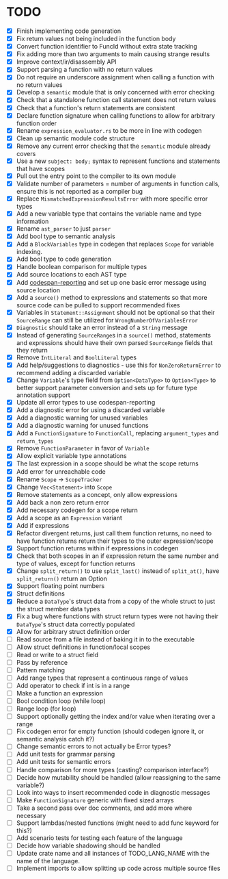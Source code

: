 # TODO

- [x]  Finish implementing code generation
- [x]  Fix return values not being included in the function body
- [x]  Convert function identifier to FuncId without extra state tracking
- [x]  Fix adding more than two arguments to main causing strange results
- [x]  Improve context/ir/disassembly API
- [x]  Support parsing a function with no return values
- [x]  Do not require an underscore assignment when calling a function with no return values
- [x]  Develop a `semantic` module that is only concerned with error checking
- [x]  Check that a standalone function call statement does not return values
- [x]  Check that a function's return statements are consistent
- [x]  Declare function signature when calling functions to allow for arbitrary function order
- [x]  Rename `expression_evaluator.rs` to be more in line with codegen
- [x]  Clean up semantic module code structure
- [x]  Remove any current error checking that the `semantic` module already covers
- [x]  Use a new `subject: body;` syntax to represent functions and statements that have scopes
- [x]  Pull out the entry point to the compiler to its own module
- [x]  Validate number of parameters = number of arguments in function calls, ensure this is not reported as a compiler bug
- [x]  Replace `MismatchedExpressionResultsError` with more specific error types
- [x]  Add a new variable type that contains the variable name and type information
- [x]  Rename `ast_parser` to just `parser`
- [x]  Add bool type to semantic analysis
- [x]  Add a `BlockVariables` type in codegen that replaces `Scope` for variable indexing.
- [x]  Add bool type to code generation
- [x]  Handle boolean comparison for multiple types
- [x]  Add source locations to each AST type
- [x]  Add [codespan-reporting](https://github.com/brendanzab/codespan) and set up one basic error message using source location
- [x]  Add a `source()` method to expressions and statements so that more source code can be pulled to support recommended fixes
- [x]  Variables in `Statement::Assignment` should not be optional so that their `SourceRange` can still be utilized for `WrongNumberOfVariablesError`
- [x]  `Diagnostic` should take an error instead of a `String` message
- [x]  Instead of generating `SourceRange`s in a `source()` method, statements and expressions should have their own parsed `SourceRange` fields that they return
- [x]  Remove `IntLiteral` and `BoolLiteral` types
- [x]  Add help/suggestions to diagnostics - use this for `NonZeroReturnError` to recommend adding a discarded variable
- [x]  Change `Variable`'s type field from `Option<DataType>` to `Option<Type>` to better support parameter conversion and sets up for future type annotation support
- [x]  Update all error types to use codespan-reporting
- [x]  Add a diagnostic error for using a discarded variable
- [x]  Add a diagnostic warning for unused variables
- [x]  Add a diagnostic warning for unused functions
- [x]  Add a `FunctionSignature` to `FunctionCall`, replacing `argument_types` and `return_types`
- [x]  Remove `FunctionParameter` in favor of `Variable`
- [x]  Allow explicit variable type annotations
- [x]  The last expression in a scope should be what the scope returns
- [x]  Add error for unreachable code
- [x]  Rename `Scope` -> `ScopeTracker`
- [x]  Change `Vec<Statement>` into `Scope`
- [x]  Remove statements as a concept, only allow expressions
- [x]  Add back a non zero return error
- [x]  Add necessary codegen for a scope return
- [x]  Add a scope as an `Expression` variant
- [x]  Add if expressions
- [x]  Refactor divergent returns, just call them function returns, no need to have function returns return their types to the outer expression/scope
- [x]  Support function returns within if expressions in codegen
- [x]  Check that both scopes in an if expression return the same number and type of values, except for function returns
- [x]  Change `split_return()` to use `split_last()` instead of `split_at()`, have `split_return()` return an Option
- [x]  Support floating point numbers
- [x]  Struct definitions
- [x]  Reduce a `DataType`'s struct data from a copy of the whole struct to just the struct member data types
- [x]  Fix a bug where functions with struct return types were not having their `DataType`'s struct data correctly populated
- [x]  Allow for arbitrary struct definition order
- [ ]  Read source from a file instead of baking it in to the executable
- [ ]  Allow struct definitions in function/local scopes
- [ ]  Read or write to a struct field
- [ ]  Pass by reference
- [ ]  Pattern matching
- [ ]  Add range types that represent a continuous range of values
- [ ]  Add operator to check if int is in a range
- [ ]  Make a function an expression
- [ ]  Bool condition loop (while loop)
- [ ]  Range loop (for loop)
- [ ]  Support optionally getting the index and/or value when iterating over a range
- [ ]  Fix codegen error for empty function (should codegen ignore it, or semantic analysis catch it?)
- [ ]  Change semantic errors to not actually be Error types?
- [ ]  Add unit tests for grammar parsing
- [ ]  Add unit tests for semantic errors
- [ ]  Handle comparison for more types (casting? comparison interface?)
- [ ]  Decide how mutability should be handled (allow reassigning to the same variable?)
- [ ]  Look into ways to insert recommended code in diagnostic messages
- [ ]  Make `FunctionSignature` generic with fixed sized arrays
- [ ]  Take a second pass over doc comments, and add more where necessary
- [ ]  Support lambdas/nested functions (might need to add func keyword for this?)
- [ ]  Add scenario tests for testing each feature of the language
- [ ]  Decide how variable shadowing should be handled
- [ ]  Update crate name and all instances of TODO_LANG_NAME with the name of the language.
- [ ]  Implement imports to allow splitting up code across multiple source files
